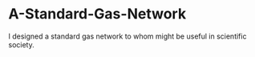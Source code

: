 # A-Standard-Gas-Network
I designed a standard gas network to whom might be useful in scientific society. 

